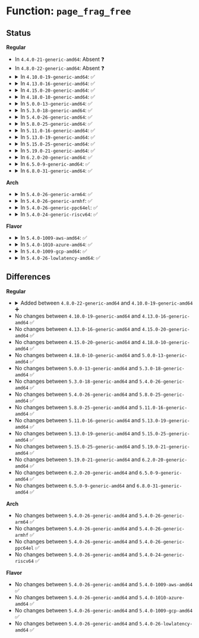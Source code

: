 # Function: <code>page_frag_free</code>

## Status
<b>Regular</b>
<ul>
<li>
In <code>4.4.0-21-generic-amd64</code>: Absent ❓
</li>
<li>
In <code>4.8.0-22-generic-amd64</code>: Absent ❓
</li>
<li>
<details>
<summary>In <code>4.10.0-19-generic-amd64</code>: ✅</summary>

```c
void page_frag_free(void * addr)
```

```json
{
  "name": "page_frag_free",
  "collision_type": "Unique Global",
  "inline_type": "No",
  "funcs": [
    {
      "addr": 18446744071580646384,
      "name": "page_frag_free",
      "external": true,
      "loc": "mm/page_alloc.c:4018",
      "file": "mm/page_alloc.c",
      "inline": "seen, unknown",
      "caller_inline": [],
      "caller_func": [
        "net/core/skbuff.c:skb_free_head",
        "net/core/skbuff.c:__napi_alloc_skb",
        "net/core/skbuff.c:__netdev_alloc_skb"
      ]
    }
  ],
  "symbols": [
    {
      "addr": 18446744071580646384,
      "name": "page_frag_free",
      "section": ".text",
      "bind": "STB_GLOBAL",
      "size": 101
    }
  ]
}
```
</details>
</li>
<li>
<details>
<summary>In <code>4.13.0-16-generic-amd64</code>: ✅</summary>

```c
void page_frag_free(void * addr)
```

```json
{
  "name": "page_frag_free",
  "collision_type": "Unique Global",
  "inline_type": "No",
  "funcs": [
    {
      "addr": 18446744071580678704,
      "name": "page_frag_free",
      "external": true,
      "loc": "mm/page_alloc.c:4305",
      "file": "mm/page_alloc.c",
      "inline": "seen, unknown",
      "caller_inline": [],
      "caller_func": [
        "net/core/skbuff.c:skb_free_head",
        "net/core/skbuff.c:__napi_alloc_skb",
        "net/core/skbuff.c:__netdev_alloc_skb"
      ]
    }
  ],
  "symbols": [
    {
      "addr": 18446744071580678704,
      "name": "page_frag_free",
      "section": ".text",
      "bind": "STB_GLOBAL",
      "size": 102
    }
  ]
}
```
</details>
</li>
<li>
<details>
<summary>In <code>4.15.0-20-generic-amd64</code>: ✅</summary>

```c
void page_frag_free(void * addr)
```

```json
{
  "name": "page_frag_free",
  "collision_type": "Unique Global",
  "inline_type": "No",
  "funcs": [
    {
      "addr": 18446744071580763488,
      "name": "page_frag_free",
      "external": true,
      "loc": "mm/page_alloc.c:4424",
      "file": "mm/page_alloc.c",
      "inline": "seen, unknown",
      "caller_inline": [],
      "caller_func": [
        "kernel/bpf/cpumap.c:bq_flush_to_queue",
        "kernel/bpf/cpumap.c:cpu_map_kthread_run",
        "kernel/bpf/cpumap.c:__cpu_map_queue_destructor",
        "net/core/skbuff.c:skb_free_head",
        "net/core/skbuff.c:__napi_alloc_skb",
        "net/core/skbuff.c:__netdev_alloc_skb"
      ]
    }
  ],
  "symbols": [
    {
      "addr": 18446744071580763488,
      "name": "page_frag_free",
      "section": ".text",
      "bind": "STB_GLOBAL",
      "size": 102
    }
  ]
}
```
</details>
</li>
<li>
<details>
<summary>In <code>4.18.0-10-generic-amd64</code>: ✅</summary>

```c
void page_frag_free(void * addr)
```

```json
{
  "name": "page_frag_free",
  "collision_type": "Unique Global",
  "inline_type": "No",
  "funcs": [
    {
      "addr": 18446744071580901248,
      "name": "page_frag_free",
      "external": true,
      "loc": "mm/page_alloc.c:4556",
      "file": "mm/page_alloc.c",
      "inline": "seen, unknown",
      "caller_inline": [],
      "caller_func": [
        "net/core/skbuff.c:skb_free_head",
        "net/core/skbuff.c:__napi_alloc_skb",
        "net/core/skbuff.c:__netdev_alloc_skb",
        "net/core/xdp.c:__xdp_return",
        "net/xdp/xsk_queue.c:xskq_destroy"
      ]
    }
  ],
  "symbols": [
    {
      "addr": 18446744071580901248,
      "name": "page_frag_free",
      "section": ".text",
      "bind": "STB_GLOBAL",
      "size": 103
    }
  ]
}
```
</details>
</li>
<li>
<details>
<summary>In <code>5.0.0-13-generic-amd64</code>: ✅</summary>

```c
void page_frag_free(void * addr)
```

```json
{
  "name": "page_frag_free",
  "collision_type": "Unique Global",
  "inline_type": "No",
  "funcs": [
    {
      "addr": 18446744071580980320,
      "name": "page_frag_free",
      "external": true,
      "loc": "mm/page_alloc.c:4727",
      "file": "mm/page_alloc.c",
      "inline": "seen, unknown",
      "caller_inline": [],
      "caller_func": [
        "net/core/skbuff.c:skb_free_head",
        "net/core/skbuff.c:__napi_alloc_skb",
        "net/core/skbuff.c:__netdev_alloc_skb",
        "net/core/xdp.c:__xdp_return",
        "net/xdp/xsk_queue.c:xskq_destroy"
      ]
    }
  ],
  "symbols": [
    {
      "addr": 18446744071580980320,
      "name": "page_frag_free",
      "section": ".text",
      "bind": "STB_GLOBAL",
      "size": 114
    }
  ]
}
```
</details>
</li>
<li>
<details>
<summary>In <code>5.3.0-18-generic-amd64</code>: ✅</summary>

```c
void page_frag_free(void * addr)
```

```json
{
  "name": "page_frag_free",
  "collision_type": "Unique Global",
  "inline_type": "No",
  "funcs": [
    {
      "addr": 18446744071581402992,
      "name": "page_frag_free",
      "external": true,
      "loc": "mm/page_alloc.c:4894",
      "file": "mm/page_alloc.c",
      "inline": "seen, unknown",
      "caller_inline": [],
      "caller_func": [
        "net/core/skbuff.c:skb_free_head",
        "net/core/skbuff.c:__napi_alloc_skb",
        "net/core/skbuff.c:__netdev_alloc_skb",
        "net/core/xdp.c:__xdp_return",
        "net/xdp/xsk_queue.c:xskq_destroy"
      ]
    }
  ],
  "symbols": [
    {
      "addr": 18446744071581402992,
      "name": "page_frag_free",
      "section": ".text",
      "bind": "STB_GLOBAL",
      "size": 113
    }
  ]
}
```
</details>
</li>
<li>
<details>
<summary>In <code>5.4.0-26-generic-amd64</code>: ✅</summary>

```c
void page_frag_free(void * addr)
```

```json
{
  "name": "page_frag_free",
  "collision_type": "Unique Global",
  "inline_type": "No",
  "funcs": [
    {
      "addr": 18446744071581463984,
      "name": "page_frag_free",
      "external": true,
      "loc": "mm/page_alloc.c:4912",
      "file": "mm/page_alloc.c",
      "inline": "seen, unknown",
      "caller_inline": [],
      "caller_func": [
        "net/core/skbuff.c:skb_free_head",
        "net/core/skbuff.c:__napi_alloc_skb",
        "net/core/skbuff.c:__netdev_alloc_skb",
        "net/core/xdp.c:__xdp_return",
        "net/xdp/xsk_queue.c:xskq_destroy"
      ]
    }
  ],
  "symbols": [
    {
      "addr": 18446744071581463984,
      "name": "page_frag_free",
      "section": ".text",
      "bind": "STB_GLOBAL",
      "size": 113
    }
  ]
}
```
</details>
</li>
<li>
<details>
<summary>In <code>5.8.0-25-generic-amd64</code>: ✅</summary>

```c
void page_frag_free(void * addr)
```

```json
{
  "name": "page_frag_free",
  "collision_type": "Unique Global",
  "inline_type": "No",
  "funcs": [
    {
      "addr": 18446744071581668608,
      "name": "page_frag_free",
      "external": true,
      "loc": "mm/page_alloc.c:5015",
      "file": "mm/page_alloc.c",
      "inline": "seen, unknown",
      "caller_inline": [],
      "caller_func": [
        "net/core/skbuff.c:pskb_carve_inside_header",
        "net/core/skbuff.c:pskb_expand_head",
        "net/core/skbuff.c:skb_release_data",
        "net/core/skbuff.c:__napi_alloc_skb",
        "net/core/skbuff.c:__netdev_alloc_skb",
        "net/core/xdp.c:__xdp_return",
        "net/xdp/xsk_queue.c:xskq_destroy"
      ]
    }
  ],
  "symbols": [
    {
      "addr": 18446744071581668608,
      "name": "page_frag_free",
      "section": ".text",
      "bind": "STB_GLOBAL",
      "size": 113
    }
  ]
}
```
</details>
</li>
<li>
<details>
<summary>In <code>5.11.0-16-generic-amd64</code>: ✅</summary>

```c
void page_frag_free(void * addr)
```

```json
{
  "name": "page_frag_free",
  "collision_type": "Unique Global",
  "inline_type": "No",
  "funcs": [
    {
      "addr": 18446744071581717984,
      "name": "page_frag_free",
      "external": true,
      "loc": "mm/page_alloc.c:5194",
      "file": "mm/page_alloc.c",
      "inline": "seen, unknown",
      "caller_inline": [],
      "caller_func": [
        "net/core/skbuff.c:pskb_carve_inside_header",
        "net/core/skbuff.c:pskb_expand_head",
        "net/core/skbuff.c:skb_release_data",
        "net/core/skbuff.c:__napi_alloc_skb",
        "net/core/skbuff.c:__netdev_alloc_skb",
        "net/core/xdp.c:__xdp_return",
        "net/xdp/xsk_queue.c:xskq_destroy"
      ]
    }
  ],
  "symbols": [
    {
      "addr": 18446744071581717984,
      "name": "page_frag_free",
      "section": ".text",
      "bind": "STB_GLOBAL",
      "size": 115
    }
  ]
}
```
</details>
</li>
<li>
<details>
<summary>In <code>5.13.0-19-generic-amd64</code>: ✅</summary>

```c
void page_frag_free(void * addr)
```

```json
{
  "name": "page_frag_free",
  "collision_type": "Unique Global",
  "inline_type": "No",
  "funcs": [
    {
      "addr": 18446744071581738352,
      "name": "page_frag_free",
      "external": true,
      "loc": "mm/page_alloc.c:5397",
      "file": "mm/page_alloc.c",
      "inline": "seen, unknown",
      "caller_inline": [],
      "caller_func": [
        "net/core/skbuff.c:pskb_carve_inside_header",
        "net/core/skbuff.c:pskb_expand_head",
        "net/core/skbuff.c:skb_release_data",
        "net/core/skbuff.c:__napi_alloc_skb",
        "net/core/skbuff.c:__netdev_alloc_skb",
        "net/core/xdp.c:__xdp_return",
        "net/xdp/xsk_queue.c:xskq_destroy"
      ]
    }
  ],
  "symbols": [
    {
      "addr": 18446744071581738352,
      "name": "page_frag_free",
      "section": ".text",
      "bind": "STB_GLOBAL",
      "size": 115
    }
  ]
}
```
</details>
</li>
<li>
<details>
<summary>In <code>5.15.0-25-generic-amd64</code>: ✅</summary>

```c
void page_frag_free(void * addr)
```

```json
{
  "name": "page_frag_free",
  "collision_type": "Unique Global",
  "inline_type": "No",
  "funcs": [
    {
      "addr": 18446744071582015296,
      "name": "page_frag_free",
      "external": true,
      "loc": "mm/page_alloc.c:5578",
      "file": "mm/page_alloc.c",
      "inline": "seen, unknown",
      "caller_inline": [],
      "caller_func": [
        "net/core/skbuff.c:skb_free_head",
        "net/core/skbuff.c:__napi_alloc_skb",
        "net/core/skbuff.c:__netdev_alloc_skb",
        "net/core/xdp.c:__xdp_return",
        "net/xdp/xsk_queue.c:xskq_destroy"
      ]
    }
  ],
  "symbols": [
    {
      "addr": 18446744071582015296,
      "name": "page_frag_free",
      "section": ".text",
      "bind": "STB_GLOBAL",
      "size": 123
    }
  ]
}
```
</details>
</li>
<li>
<details>
<summary>In <code>5.19.0-21-generic-amd64</code>: ✅</summary>

```c
void page_frag_free(void * addr)
```

```json
{
  "name": "page_frag_free",
  "collision_type": "Unique Global",
  "inline_type": "No",
  "funcs": [
    {
      "addr": 18446744071582441408,
      "name": "page_frag_free",
      "external": true,
      "loc": "mm/page_alloc.c:5633",
      "file": "mm/page_alloc.c",
      "inline": "seen, unknown",
      "caller_inline": [],
      "caller_func": [
        "net/core/skbuff.c:skb_free_head",
        "net/core/skbuff.c:__napi_alloc_skb",
        "net/core/skbuff.c:__netdev_alloc_skb",
        "net/core/xdp.c:__xdp_return",
        "net/xdp/xsk_queue.c:xskq_destroy"
      ]
    }
  ],
  "symbols": [
    {
      "addr": 18446744071582441408,
      "name": "page_frag_free",
      "section": ".text",
      "bind": "STB_GLOBAL",
      "size": 243
    }
  ]
}
```
</details>
</li>
<li>
<details>
<summary>In <code>6.2.0-20-generic-amd64</code>: ✅</summary>

```c
void page_frag_free(void * addr)
```

```json
{
  "name": "page_frag_free",
  "collision_type": "Unique Global",
  "inline_type": "No",
  "funcs": [
    {
      "addr": 18446744071582950144,
      "name": "page_frag_free",
      "external": true,
      "loc": "mm/page_alloc.c:5772",
      "file": "mm/page_alloc.c",
      "inline": "seen, unknown",
      "caller_inline": [],
      "caller_func": [
        "net/core/skbuff.c:skb_free_head",
        "net/core/skbuff.c:__napi_alloc_skb",
        "net/core/skbuff.c:__netdev_alloc_skb",
        "net/core/xdp.c:__xdp_return",
        "net/xdp/xsk_queue.c:xskq_destroy"
      ]
    }
  ],
  "symbols": [
    {
      "addr": 18446744071582950144,
      "name": "page_frag_free",
      "section": ".text",
      "bind": "STB_GLOBAL",
      "size": 243
    }
  ]
}
```
</details>
</li>
<li>
<details>
<summary>In <code>6.5.0-9-generic-amd64</code>: ✅</summary>

```c
void page_frag_free(void * addr)
```

```json
{
  "name": "page_frag_free",
  "collision_type": "Unique Global",
  "inline_type": "No",
  "funcs": [
    {
      "addr": 18446744071583167200,
      "name": "page_frag_free",
      "external": true,
      "loc": "mm/page_alloc.c:4700",
      "file": "mm/page_alloc.c",
      "inline": "seen, unknown",
      "caller_inline": [],
      "caller_func": [
        "net/core/skbuff.c:skb_free_head",
        "net/core/skbuff.c:__napi_alloc_skb",
        "net/core/skbuff.c:__netdev_alloc_skb",
        "net/core/xdp.c:__xdp_return"
      ]
    }
  ],
  "symbols": [
    {
      "addr": 18446744071583167200,
      "name": "page_frag_free",
      "section": ".text",
      "bind": "STB_GLOBAL",
      "size": 215
    }
  ]
}
```
</details>
</li>
<li>
<details>
<summary>In <code>6.8.0-31-generic-amd64</code>: ✅</summary>

```c
void page_frag_free(void * addr)
```

```json
{
  "name": "page_frag_free",
  "collision_type": "Unique Global",
  "inline_type": "No",
  "funcs": [
    {
      "addr": 18446744071583350688,
      "name": "page_frag_free",
      "external": true,
      "loc": "mm/page_alloc.c:4789",
      "file": "mm/page_alloc.c",
      "inline": "seen, unknown",
      "caller_inline": [],
      "caller_func": [
        "net/core/skbuff.c:skb_free_head",
        "net/core/skbuff.c:__napi_alloc_skb",
        "net/core/skbuff.c:__netdev_alloc_skb",
        "net/core/xdp.c:__xdp_return"
      ]
    }
  ],
  "symbols": [
    {
      "addr": 18446744071583350688,
      "name": "page_frag_free",
      "section": ".text",
      "bind": "STB_GLOBAL",
      "size": 215
    }
  ]
}
```
</details>
</li>
</ul>
<b>Arch</b>
<ul>
<li>
<details>
<summary>In <code>5.4.0-26-generic-arm64</code>: ✅</summary>

```c
void page_frag_free(void * addr)
```

```json
{
  "name": "page_frag_free",
  "collision_type": "Unique Global",
  "inline_type": "No",
  "funcs": [
    {
      "addr": 18446603336492872232,
      "name": "page_frag_free",
      "external": true,
      "loc": "mm/page_alloc.c:4912",
      "file": "mm/page_alloc.c",
      "inline": "seen, unknown",
      "caller_inline": [],
      "caller_func": [
        "net/core/skbuff.c:skb_free_head",
        "net/core/skbuff.c:__napi_alloc_skb",
        "net/core/skbuff.c:__netdev_alloc_skb",
        "net/core/xdp.c:__xdp_return",
        "net/xdp/xsk_queue.c:xskq_destroy"
      ]
    }
  ],
  "symbols": [
    {
      "addr": 18446603336492872232,
      "name": "page_frag_free",
      "section": ".text",
      "bind": "STB_GLOBAL",
      "size": 156
    }
  ]
}
```
</details>
</li>
<li>
<details>
<summary>In <code>5.4.0-26-generic-armhf</code>: ✅</summary>

```c
void page_frag_free(void * addr)
```

```json
{
  "name": "page_frag_free",
  "collision_type": "Unique Global",
  "inline_type": "No",
  "funcs": [
    {
      "addr": 3226671400,
      "name": "page_frag_free",
      "external": true,
      "loc": "mm/page_alloc.c:4912",
      "file": "mm/page_alloc.c",
      "inline": "seen, unknown",
      "caller_inline": [],
      "caller_func": [
        "net/core/skbuff.c:skb_free_head",
        "net/core/skbuff.c:__napi_alloc_skb",
        "net/core/skbuff.c:__netdev_alloc_skb",
        "net/core/xdp.c:__xdp_return",
        "net/xdp/xsk_queue.c:xskq_destroy"
      ]
    }
  ],
  "symbols": [
    {
      "addr": 3226671400,
      "name": "page_frag_free",
      "section": ".text",
      "bind": "STB_GLOBAL",
      "size": 144
    }
  ]
}
```
</details>
</li>
<li>
<details>
<summary>In <code>5.4.0-26-generic-ppc64el</code>: ✅</summary>

```c
void page_frag_free(void * addr)
```

```json
{
  "name": "page_frag_free",
  "collision_type": "Unique Global",
  "inline_type": "No",
  "funcs": [
    {
      "addr": 13835058055286265264,
      "name": "page_frag_free",
      "external": true,
      "loc": "mm/page_alloc.c:4912",
      "file": "mm/page_alloc.c",
      "inline": "seen, unknown",
      "caller_inline": [],
      "caller_func": [
        "net/core/skbuff.c:skb_free_head",
        "net/core/skbuff.c:__napi_alloc_skb",
        "net/core/skbuff.c:__netdev_alloc_skb",
        "net/core/xdp.c:__xdp_return",
        "net/xdp/xsk_queue.c:xskq_destroy"
      ]
    }
  ],
  "symbols": [
    {
      "addr": 13835058055286265264,
      "name": "page_frag_free",
      "section": ".text",
      "bind": "STB_GLOBAL",
      "size": 180
    }
  ]
}
```
</details>
</li>
<li>
<details>
<summary>In <code>5.4.0-24-generic-riscv64</code>: ✅</summary>

```c
void page_frag_free(void * addr)
```

```json
{
  "name": "page_frag_free",
  "collision_type": "Unique Global",
  "inline_type": "No",
  "funcs": [
    {
      "addr": 18446743936272815236,
      "name": "page_frag_free",
      "external": true,
      "loc": "mm/page_alloc.c:4912",
      "file": "mm/page_alloc.c",
      "inline": "seen, unknown",
      "caller_inline": [],
      "caller_func": [
        "net/core/skbuff.c:skb_free_head",
        "net/core/skbuff.c:__napi_alloc_skb",
        "net/core/skbuff.c:__netdev_alloc_skb",
        "net/core/xdp.c:__xdp_return",
        "net/xdp/xsk_queue.c:xskq_destroy"
      ]
    }
  ],
  "symbols": [
    {
      "addr": 18446743936272815236,
      "name": "page_frag_free",
      "section": ".text",
      "bind": "STB_GLOBAL",
      "size": 140
    }
  ]
}
```
</details>
</li>
</ul>
<b>Flavor</b>
<ul>
<li>
<details>
<summary>In <code>5.4.0-1009-aws-amd64</code>: ✅</summary>

```c
void page_frag_free(void * addr)
```

```json
{
  "name": "page_frag_free",
  "collision_type": "Unique Global",
  "inline_type": "No",
  "funcs": [
    {
      "addr": 18446744071581432832,
      "name": "page_frag_free",
      "external": true,
      "loc": "mm/page_alloc.c:4912",
      "file": "mm/page_alloc.c",
      "inline": "seen, unknown",
      "caller_inline": [],
      "caller_func": [
        "net/core/skbuff.c:skb_free_head",
        "net/core/skbuff.c:__napi_alloc_skb",
        "net/core/skbuff.c:__netdev_alloc_skb",
        "net/core/xdp.c:__xdp_return",
        "net/xdp/xsk_queue.c:xskq_destroy"
      ]
    }
  ],
  "symbols": [
    {
      "addr": 18446744071581432832,
      "name": "page_frag_free",
      "section": ".text",
      "bind": "STB_GLOBAL",
      "size": 113
    }
  ]
}
```
</details>
</li>
<li>
<details>
<summary>In <code>5.4.0-1010-azure-amd64</code>: ✅</summary>

```c
void page_frag_free(void * addr)
```

```json
{
  "name": "page_frag_free",
  "collision_type": "Unique Global",
  "inline_type": "No",
  "funcs": [
    {
      "addr": 18446744071581375248,
      "name": "page_frag_free",
      "external": true,
      "loc": "mm/page_alloc.c:4912",
      "file": "mm/page_alloc.c",
      "inline": "seen, unknown",
      "caller_inline": [],
      "caller_func": [
        "net/core/skbuff.c:skb_free_head",
        "net/core/skbuff.c:__napi_alloc_skb",
        "net/core/skbuff.c:__netdev_alloc_skb",
        "net/core/xdp.c:__xdp_return",
        "net/xdp/xsk_queue.c:xskq_destroy"
      ]
    }
  ],
  "symbols": [
    {
      "addr": 18446744071581375248,
      "name": "page_frag_free",
      "section": ".text",
      "bind": "STB_GLOBAL",
      "size": 113
    }
  ]
}
```
</details>
</li>
<li>
<details>
<summary>In <code>5.4.0-1009-gcp-amd64</code>: ✅</summary>

```c
void page_frag_free(void * addr)
```

```json
{
  "name": "page_frag_free",
  "collision_type": "Unique Global",
  "inline_type": "No",
  "funcs": [
    {
      "addr": 18446744071581424032,
      "name": "page_frag_free",
      "external": true,
      "loc": "mm/page_alloc.c:4912",
      "file": "mm/page_alloc.c",
      "inline": "seen, unknown",
      "caller_inline": [],
      "caller_func": [
        "net/core/skbuff.c:skb_free_head",
        "net/core/skbuff.c:__napi_alloc_skb",
        "net/core/skbuff.c:__netdev_alloc_skb",
        "net/core/xdp.c:__xdp_return",
        "net/xdp/xsk_queue.c:xskq_destroy"
      ]
    }
  ],
  "symbols": [
    {
      "addr": 18446744071581424032,
      "name": "page_frag_free",
      "section": ".text",
      "bind": "STB_GLOBAL",
      "size": 113
    }
  ]
}
```
</details>
</li>
<li>
<details>
<summary>In <code>5.4.0-26-lowlatency-amd64</code>: ✅</summary>

```c
void page_frag_free(void * addr)
```

```json
{
  "name": "page_frag_free",
  "collision_type": "Unique Global",
  "inline_type": "No",
  "funcs": [
    {
      "addr": 18446744071581488480,
      "name": "page_frag_free",
      "external": true,
      "loc": "mm/page_alloc.c:4912",
      "file": "mm/page_alloc.c",
      "inline": "seen, unknown",
      "caller_inline": [],
      "caller_func": [
        "net/core/skbuff.c:skb_free_head",
        "net/core/skbuff.c:__napi_alloc_skb",
        "net/core/skbuff.c:__netdev_alloc_skb",
        "net/core/xdp.c:__xdp_return",
        "net/xdp/xsk_queue.c:xskq_destroy"
      ]
    }
  ],
  "symbols": [
    {
      "addr": 18446744071581488480,
      "name": "page_frag_free",
      "section": ".text",
      "bind": "STB_GLOBAL",
      "size": 113
    }
  ]
}
```
</details>
</li>
</ul>

## Differences
<b>Regular</b>
<ul>
<li>
<details>
<summary>Added between <code>4.8.0-22-generic-amd64</code> and <code>4.10.0-19-generic-amd64</code> ➕</summary>

```c
void page_frag_free(void * addr)
```
</details>
</li>
<li>
No changes between <code>4.10.0-19-generic-amd64</code> and <code>4.13.0-16-generic-amd64</code> ✅
</li>
<li>
No changes between <code>4.13.0-16-generic-amd64</code> and <code>4.15.0-20-generic-amd64</code> ✅
</li>
<li>
No changes between <code>4.15.0-20-generic-amd64</code> and <code>4.18.0-10-generic-amd64</code> ✅
</li>
<li>
No changes between <code>4.18.0-10-generic-amd64</code> and <code>5.0.0-13-generic-amd64</code> ✅
</li>
<li>
No changes between <code>5.0.0-13-generic-amd64</code> and <code>5.3.0-18-generic-amd64</code> ✅
</li>
<li>
No changes between <code>5.3.0-18-generic-amd64</code> and <code>5.4.0-26-generic-amd64</code> ✅
</li>
<li>
No changes between <code>5.4.0-26-generic-amd64</code> and <code>5.8.0-25-generic-amd64</code> ✅
</li>
<li>
No changes between <code>5.8.0-25-generic-amd64</code> and <code>5.11.0-16-generic-amd64</code> ✅
</li>
<li>
No changes between <code>5.11.0-16-generic-amd64</code> and <code>5.13.0-19-generic-amd64</code> ✅
</li>
<li>
No changes between <code>5.13.0-19-generic-amd64</code> and <code>5.15.0-25-generic-amd64</code> ✅
</li>
<li>
No changes between <code>5.15.0-25-generic-amd64</code> and <code>5.19.0-21-generic-amd64</code> ✅
</li>
<li>
No changes between <code>5.19.0-21-generic-amd64</code> and <code>6.2.0-20-generic-amd64</code> ✅
</li>
<li>
No changes between <code>6.2.0-20-generic-amd64</code> and <code>6.5.0-9-generic-amd64</code> ✅
</li>
<li>
No changes between <code>6.5.0-9-generic-amd64</code> and <code>6.8.0-31-generic-amd64</code> ✅
</li>
</ul>
<b>Arch</b>
<ul>
<li>
No changes between <code>5.4.0-26-generic-amd64</code> and <code>5.4.0-26-generic-arm64</code> ✅
</li>
<li>
No changes between <code>5.4.0-26-generic-amd64</code> and <code>5.4.0-26-generic-armhf</code> ✅
</li>
<li>
No changes between <code>5.4.0-26-generic-amd64</code> and <code>5.4.0-26-generic-ppc64el</code> ✅
</li>
<li>
No changes between <code>5.4.0-26-generic-amd64</code> and <code>5.4.0-24-generic-riscv64</code> ✅
</li>
</ul>
<b>Flavor</b>
<ul>
<li>
No changes between <code>5.4.0-26-generic-amd64</code> and <code>5.4.0-1009-aws-amd64</code> ✅
</li>
<li>
No changes between <code>5.4.0-26-generic-amd64</code> and <code>5.4.0-1010-azure-amd64</code> ✅
</li>
<li>
No changes between <code>5.4.0-26-generic-amd64</code> and <code>5.4.0-1009-gcp-amd64</code> ✅
</li>
<li>
No changes between <code>5.4.0-26-generic-amd64</code> and <code>5.4.0-26-lowlatency-amd64</code> ✅
</li>
</ul>
